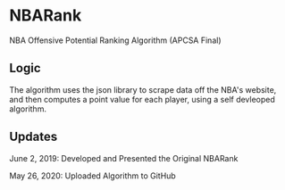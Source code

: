 # NBARank
NBA Offensive Potential Ranking Algorithm (APCSA Final)

## Logic
The algorithm uses the json library to scrape data off the NBA's website, and then computes a point value for each player, using a self devleoped algorithm. 

## Updates
June 2, 2019: Developed and Presented the Original NBARank

May 26, 2020: Uploaded Algorithm to GitHub
